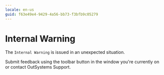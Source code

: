```yaml
---
locale: en-us
guid: f63e49e4-9429-4a56-bb73-f3bfb9c05279
---
```


# Internal Warning

The `Internal Warning` is issued in an unexpected situation. 

Submit feedback using the toolbar button in the window you're currently on or contact OutSystems Support.

